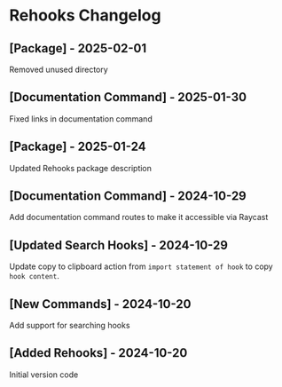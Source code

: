 # Rehooks Changelog

## [Package] - 2025-02-01

Removed unused directory

## [Documentation Command] - 2025-01-30

Fixed links in documentation command

## [Package] - 2025-01-24

Updated Rehooks package description

## [Documentation Command] - 2024-10-29

Add documentation command routes to make it accessible via Raycast

## [Updated Search Hooks] - 2024-10-29

Update copy to clipboard action from `import statement of hook` to copy `hook content`.

## [New Commands] - 2024-10-20

Add support for searching hooks

## [Added Rehooks] - 2024-10-20

Initial version code
